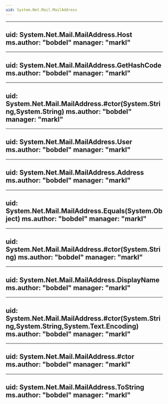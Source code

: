 ```yaml
---
uid: System.Net.Mail.MailAddress
---
```


---
uid: System.Net.Mail.MailAddress.Host
ms.author: "bobdel"
manager: "markl"
---

---
uid: System.Net.Mail.MailAddress.GetHashCode
ms.author: "bobdel"
manager: "markl"
---

---
uid: System.Net.Mail.MailAddress.#ctor(System.String,System.String)
ms.author: "bobdel"
manager: "markl"
---

---
uid: System.Net.Mail.MailAddress.User
ms.author: "bobdel"
manager: "markl"
---

---
uid: System.Net.Mail.MailAddress.Address
ms.author: "bobdel"
manager: "markl"
---

---
uid: System.Net.Mail.MailAddress.Equals(System.Object)
ms.author: "bobdel"
manager: "markl"
---

---
uid: System.Net.Mail.MailAddress.#ctor(System.String)
ms.author: "bobdel"
manager: "markl"
---

---
uid: System.Net.Mail.MailAddress.DisplayName
ms.author: "bobdel"
manager: "markl"
---

---
uid: System.Net.Mail.MailAddress.#ctor(System.String,System.String,System.Text.Encoding)
ms.author: "bobdel"
manager: "markl"
---

---
uid: System.Net.Mail.MailAddress.#ctor
ms.author: "bobdel"
manager: "markl"
---

---
uid: System.Net.Mail.MailAddress.ToString
ms.author: "bobdel"
manager: "markl"
---
